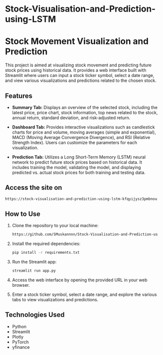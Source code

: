 # Stock-Visualisation-and-Prediction-using-LSTM


# Stock Movement Visualization and Prediction

This project is aimed at visualizing stock movement and predicting future stock prices using historical data. It provides a web interface built with Streamlit where users can input a stock ticker symbol, select a date range, and view various visualizations and predictions related to the chosen stock.

## Features

- **Summary Tab:** Displays an overview of the selected stock, including the latest price, price chart, stock information, top news related to the stock, annual return, standard deviation, and risk-adjusted return.

- **Dashboard Tab:** Provides interactive visualizations such as candlestick charts for price and volume, moving averages (simple and exponential), MACD (Moving Average Convergence Divergence), and RSI (Relative Strength Index). Users can customize the parameters for each visualization.

- **Prediction Tab:** Utilizes a Long Short-Term Memory (LSTM) neural network to predict future stock prices based on historical data. It includes training the model, validating the model, and displaying predicted vs. actual stock prices for both training and testing data.

## Access the site on

```bash
https://stock-visualisation-and-prediction-using-lstm-kfqyijysz3pmbnou.streamlit.app/
```
## How to Use

1. Clone the repository to your local machine:

    ```bash
    https://github.com/SMuskannnn/Stock-Visualisation-and-Prediction-using-LSTM.git
    ```

2. Install the required dependencies:

    ```bash
    pip install -r requirements.txt
    ```

3. Run the Streamlit app:

    ```bash
    streamlit run app.py
    ```

4. Access the web interface by opening the provided URL in your web browser.

5. Enter a stock ticker symbol, select a date range, and explore the various tabs to view visualizations and predictions.

## Technologies Used

- Python
- Streamlit
- Plotly
- PyTorch
- yfinance
